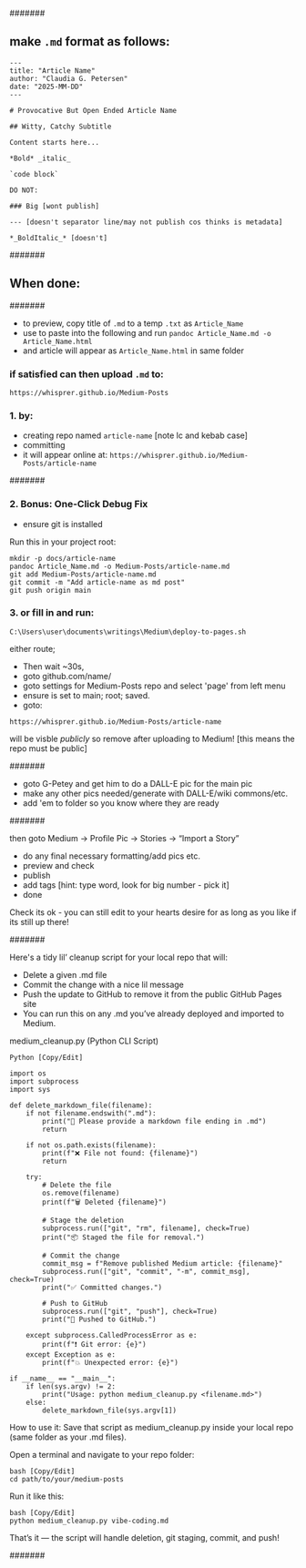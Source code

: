 

#######

## make `.md` format as follows:

```
---
title: "Article Name"
author: "Claudia G. Petersen"
date: "2025-MM-DD"
---

# Provocative But Open Ended Article Name

## Witty, Catchy Subtitle

Content starts here...

*Bold* _italic_ 

`code block`

DO NOT:

### Big [wont publish]

--- [doesn't separator line/may not publish cos thinks is metadata]

*_BoldItalic_* [doesn't]

```

#######


## When done:

#######

- to preview, copy title of `.md` to a temp `.txt` as `Article_Name`
- use to paste into the following and run `pandoc Article_Name.md -o Article_Name.html`
- and article will appear as `Article_Name.html` in same folder

### if satisfied can then upload `.md` to:
`https://whisprer.github.io/Medium-Posts`

### 1. by:
- creating repo named `article-name` [note lc and kebab case]
- committing
- it will appear online at:
`https://whisprer.github.io/Medium-Posts/article-name`


#######

### 2. Bonus: One-Click Debug Fix

- ensure git is installed

Run this in your project root:
```
mkdir -p docs/article-name
pandoc Article_Name.md -o Medium-Posts/article-name.md
git add Medium-Posts/article-name.md
git commit -m "Add article-name as md post"
git push origin main
```

### 3. or fill in and run:
`C:\Users\user\documents\writings\Medium\deploy-to-pages.sh`

either route;
- Then wait ~30s,
- goto github.com/name/
- goto settings for Medium-Posts repo and select 'page' from left menu
- ensure is set to main; root; saved.
- goto:

`https://whisprer.github.io/Medium-Posts/article-name`

will be visble _publicly_ so remove after uploading to Medium!
[this means the repo must be public]


#######

- goto G-Petey and get him to do a DALL-E pic for the main pic
- make any other pics needed/generate with DALL-E/wiki commons/etc.
- add 'em to folder so you know where they are ready


#######

then goto Medium → Profile Pic → Stories → “Import a Story”

- do any final necessary formatting/add pics etc.
- preview and check
- publish
- add tags [hint: type word, look for big number - pick it]
- done

Check its ok - you can still edit to your hearts desire for as long as you like if its still up there!


#######

Here's a tidy lil’ cleanup script for your local repo that will:

- Delete a given .md file
- Commit the change with a nice lil message
- Push the update to GitHub to remove it from the public GitHub Pages site
- You can run this on any .md you’ve already deployed and imported to Medium.

medium_cleanup.py (Python CLI Script)
```
Python [Copy/Edit]

import os
import subprocess
import sys

def delete_markdown_file(filename):
    if not filename.endswith(".md"):
        print("🚫 Please provide a markdown file ending in .md")
        return

    if not os.path.exists(filename):
        print(f"❌ File not found: {filename}")
        return

    try:
        # Delete the file
        os.remove(filename)
        print(f"🗑️ Deleted {filename}")

        # Stage the deletion
        subprocess.run(["git", "rm", filename], check=True)
        print("📦 Staged the file for removal.")

        # Commit the change
        commit_msg = f"Remove published Medium article: {filename}"
        subprocess.run(["git", "commit", "-m", commit_msg], check=True)
        print("✅ Committed changes.")

        # Push to GitHub
        subprocess.run(["git", "push"], check=True)
        print("🚀 Pushed to GitHub.")

    except subprocess.CalledProcessError as e:
        print(f"❗ Git error: {e}")
    except Exception as e:
        print(f"💥 Unexpected error: {e}")

if __name__ == "__main__":
    if len(sys.argv) != 2:
        print("Usage: python medium_cleanup.py <filename.md>")
    else:
        delete_markdown_file(sys.argv[1])
```

How to use it:
Save that script as medium_cleanup.py inside your local repo (same folder as your .md files).

Open a terminal and navigate to your repo folder:
```
bash [Copy/Edit]
cd path/to/your/medium-posts
```

Run it like this:
```
bash [Copy/Edit]
python medium_cleanup.py vibe-coding.md
```

That’s it — the script will handle deletion, git staging, commit, and push!


#######

